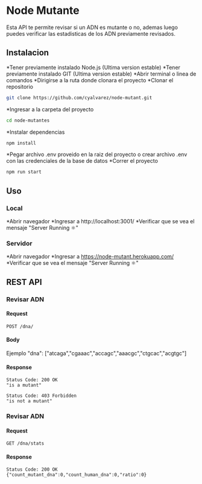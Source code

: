# Node Mutante

Esta API te permite revisar si un ADN es mutante o no, ademas luego puedes verificar las estadisticas de los ADN previamente revisados.

## Instalacion

*Tener previamente instalado Node.js (Ultima version estable)
*Tener previamente instalado GIT (Ultima version estable)
*Abrir terminal o linea de comandos
*Dirigirse a la ruta donde clonara el proyecto
*Clonar el repositorio
```bash
git clone https://github.com/cyalvarez/node-mutant.git
```
*Ingresar a la carpeta del proyecto
```bash
cd node-mutantes
```
*Instalar dependencias
```bash
npm install
```
*Pegar archivo .env proveido en la raiz del proyecto o crear archivo .env con las credenciales de la base de datos
*Correr el proyecto
```bash
npm run start
```

## Uso

### Local

*Abrir navegador
*Ingresar a http://localhost:3001/
*Verificar que se vea el mensaje "Server Running ⚛"

### Servidor

*Abrir navegador
*Ingresar a https://node-mutant.herokuapp.com/
*Verificar que se vea el mensaje "Server Running ⚛"

## REST API

### Revisar ADN

#### Request
`POST /dna/`

#### Body
Ejemplo
    "dna": ["atcaga","cgaaac","accagc","aaacgc","ctgcac","acgtgc"]

#### Response
    Status Code: 200 OK 
    "is a mutant"

    Status Code: 403 Forbidden
    "is not a mutant"

### Revisar ADN

#### Request
`GET /dna/stats`

#### Response
    Status Code: 200 OK 
    {"count_mutant_dna":0,"count_human_dna":0,"ratio":0}
